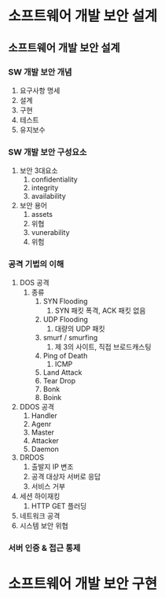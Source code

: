 # 소프트웨어 개발 보안 설계

## 소프트웨어 개발 보안 설계

### SW 개발 보안 개념
1. 요구사항 명세
2. 설계
3. 구현
4. 테스트
5. 유지보수


### SW 개발 보안 구성요소

1. 보안 3대요소
	1. confidentiality
	2. integrity
	3. availability
2. 보안 용어
	1. assets
	2. 위협
	3. vunerability
	4. 위험


### 공격 기법의 이해


1. DOS 공격
	1. 종류
		1. SYN Flooding
			1. SYN 패킷 폭격, ACK 패킷 없음
		2. UDP Flooding
			1. 대량의 UDP 패킷
		3. smurf / smurfing
			1. 제 3의 사이트, 직접 브로드캐스팅
		4. Ping of Death
			1. ICMP
		5. Land Attack
		6. Tear Drop
		7. Bonk
		8. Boink
2. DDOS 공격
	1. Handler
	2. Agenr
	3. Master
	4. Attacker
	5. Daemon
3. DRDOS
	1. 출발지 IP 변조
	2. 공격 대상자 서버로 응답
	3. 서비스 거부
4. 세션 하이재킹
	1. HTTP GET 플러딩
5. 네트워크 공격
6. 시스템 보안 위협

### 서버 인증 & 접근 통제


























































































































# 소프트웨어 개발 보안 구현